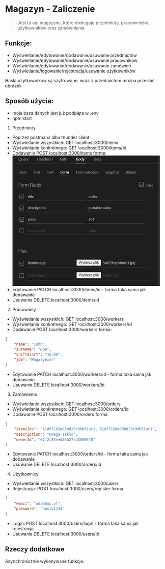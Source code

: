 # Magazyn - Zaliczenie

> Jest to api magazynu, które obsługuje przedmioty, pracowników, użytkowników oraz zamównienia





## Funkcje:

  - Wyświetlanie/edytowanie/dodawanie/usuwanie przedmiotów
  - Wyświetlanie/edytowanie/dodawanie/usuwanie pracowników
  - Wyświetlanie/edytowanie/dodawanie/usuwanie zamówień
  - Wyświetlanie/logowanie/rejestracja/usuwanie użytkowników
 
Hasła użytkowników są szyfrowane, wraz z przedmiotem można przesłać obrazek



## Sposób użycia:

- moja baza danych jest już podpięta w .env
- npm start

1. Przedmioty
- Poprzez postmana albo thunder client:
- Wyświetlanie wszystkich: GET localhost:3000/items
- Wyświetlanie konkretnego: GET localhost:3000/items/id
- Dodawanie POST localhost:3000/items
forma:
![Example screenshot](./screen1.jpg)
- Edytowanie PATCH localhost:3000/items/id - forma taka sama jak dodawanie
- Usuwanie DELETE localhost:3000/items/id
2. Pracownicy
- Wyświetlanie wszystkich: GET localhost:3000/workers
- Wyświetlanie konkretnego: GET localhost:3000/workers/id
- Dodawanie POST localhost:3000/workers
forma:
```json
{
    "name": "John",
    "surname": "Doe",
    "shiftStart": "16:00",
    "job": "Magazynier"
}
```
- Edytowanie PATCH localhost:3000/workers/id - forma taka sama jak dodawanie
- Usuwanie DELETE localhost:3000/workers/id
3. Zamówienia
- Wyświetlanie wszystkich: GET localhost:3000/orders
- Wyświetlanie konkretnego: GET localhost:3000/orders/id
- Dodawanie POST localhost:3000/orders
forma:
```json
{
    "itemsIds": "61d07169a93bd20c90b51ac1, 61d07169a93bd20c90b51ac1",
    "description": "Uwaga szkło",
    "ownerId": "61f2c85eed26b27ad3569648"
}
```
- Edytowanie PATCH localhost:3000/orders/id - forma taka sama jak dodawanie
- Usuwanie DELETE localhost:3000/orders/id
4. Użytkownicy
- Wyświetlanie wszystkich: GET localhost:3000/users
- Rejestracja: POST localhost:3000/users/register
forma:
```json
{
    "email": "adam@wp.pl",
    "password": "haslo1234"
}
```
- Login: POST localhost:3000/users/login - forma taka sama jak rejestracja
- Usuwanie DELETE localhost:3000/users/id






## Rzeczy dodatkowe

Asynchronicznie wykonywane funkcje.






